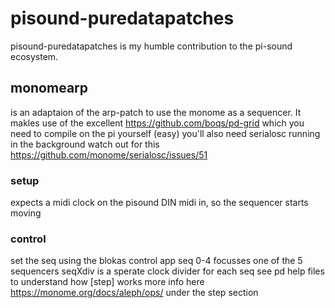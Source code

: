 # pisound-puredatapatches
pisound-puredatapatches is my humble contribution to the pi-sound ecosystem.


## monomearp
is an adaptaion of the arp-patch to use the monome as a sequencer.
It makles use of the excellent https://github.com/boqs/pd-grid which you need to compile on the pi yourself (easy)
you'll also need serialosc running in the background
watch out for this https://github.com/monome/serialosc/issues/51

### setup
expects a midi clock on the pisound DIN midi in, so the sequencer starts moving


### control
set the seq using the blokas control app
seq 0-4 focusses one of the 5 sequencers
seqXdiv is a sperate clock divider for each seq
see pd help files to understand how [step] works
more info here https://monome.org/docs/aleph/ops/ under the step section
